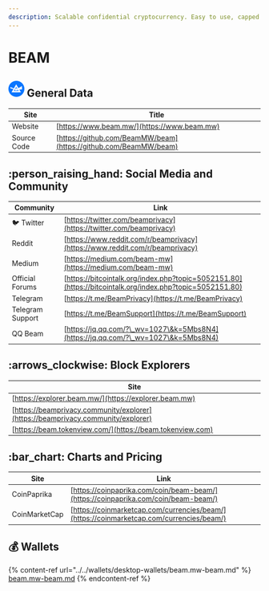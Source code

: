 ```yaml
---
description: Scalable confidential cryptocurrency. Easy to use, capped supply, no ICO.
---
```


# BEAM

## <img src="../../.gitbook/assets/beam.png" alt="" data-size="original"> General Data

| Site        | Title                                                            |
| ----------- | ---------------------------------------------------------------- |
| Website     | [https://www.beam.mw/](https://www.beam.mw)                      |
| Source Code | [https://github.com/BeamMW/beam](https://github.com/BeamMW/beam) |

## :person\_raising\_hand: Social Media and Community

| Community        | Link                                                                                                     |
| ---------------- | -------------------------------------------------------------------------------------------------------- |
| :bird: Twitter   | [https://twitter.com/beamprivacy](https://twitter.com/beamprivacy)                                       |
| Reddit           | [https://www.reddit.com/r/beamprivacy](https://www.reddit.com/r/beamprivacy)                             |
| Medium           | [https://medium.com/beam-mw](https://medium.com/beam-mw)                                                 |
| Official Forums  | [https://bitcointalk.org/index.php?topic=5052151.80](https://bitcointalk.org/index.php?topic=5052151.80) |
| Telegram         | [https://t.me/BeamPrivacy](https://t.me/BeamPrivacy)                                                     |
| Telegram Support | [https://t.me/BeamSupport](https://t.me/BeamSupport)                                                     |
| QQ Beam          | [https://jq.qq.com/?\_wv=1027\&k=5Mbs8N4](https://jq.qq.com/?\_wv=1027\&k=5Mbs8N4)                       |

## :arrows\_clockwise: Block Explorers

| Site                                                                             |
| -------------------------------------------------------------------------------- |
| [https://explorer.beam.mw/](https://explorer.beam.mw)                            |
| [https://beamprivacy.community/explorer](https://beamprivacy.community/explorer) |
| [https://beam.tokenview.com/](https://beam.tokenview.com)                        |

## :bar\_chart: Charts and Pricing

| Site          | Link                                                                                     |
| ------------- | ---------------------------------------------------------------------------------------- |
| CoinPaprika   | [https://coinpaprika.com/coin/beam-beam/](https://coinpaprika.com/coin/beam-beam/)       |
| CoinMarketCap | [https://coinmarketcap.com/currencies/beam/](https://coinmarketcap.com/currencies/beam/) |

## :moneybag: Wallets

{% content-ref url="../../wallets/desktop-wallets/beam.mw-beam.md" %}
[beam.mw-beam.md](../../wallets/desktop-wallets/beam.mw-beam.md)
{% endcontent-ref %}
